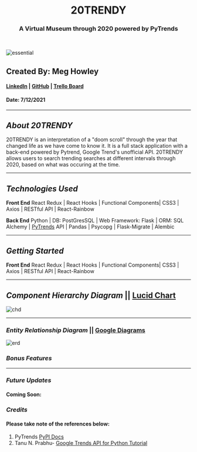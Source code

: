 <h1 align="center">20TRENDY</h1>

<h3 align="center">A Virtual Museum through 2020 powered by PyTrends</h3>

<br />

![essential](https://i.imgur.com/03RDM55.png)

## Created By: Meg Howley

#### [LinkedIn](https://www.linkedin.com/in/megan-l-howley-4b568199/) | [GitHub](https://github.com/meglhowley) | [Trello Board](https://trello.com/b/iw7heovO/20trendy)

#### Date: 7/12/2021

---

## _About 20TRENDY_

20TRENDY is an interpretation of a "doom scroll" through the year that changed life as we have come to know it. It is a full stack application with a back-end powered by Pytrend, Google Trend's unofficial API. 20TRENDY allows users to search trending searches at different intervals through 2020, based on what was occuring at the time.

---

## _Technologies Used_

**Front End** React Redux | React Hooks | Functional Components| CSS3 | Axios | RESTful API | React-Rainbow
<br />

**Back End**
Python | DB: PostGresSQL | Web Framework: Flask | ORM: SQL Alchemy | [PyTrends](https://pypi.org/project/pytrends/) API | Pandas | Psycopg | Flask-Migrate | Alembic

---

## _Getting Started_

**Front End** React Redux | React Hooks | Functional Components| CSS3 | Axios | RESTful API | React-Rainbow
<br />

---

## _Component Hierarchy Diagram_ || [Lucid Chart](https://lucid.app/lucidchart/c25b7264-131d-4c18-b0ac-cf05a2aed61f/edit?beaconFlowId=863746CA6A2CAF06&invitationId=inv_84a0b470-9c1c-4680-ac9c-a3648c2b4356&page=0_0#)

![chd](https://i.imgur.com/jlkyHY7.png)

---

### _Entity Relationship Diagram_ || [Google Diagrams](https://app.diagrams.net/#G1-0-_e6lKrx407kz1lDi36ua93f4MonAV)

![erd](https://i.imgur.com/KCAKTuD.png)

### _Bonus Features_

---

### _Future Updates_

#### Coming Soon:

### _Credits_

#### Please take note of the references below:

1. PyTrends [PyPI Docs](https://pypi.org/project/pytrends/)
2. Tanu N. Prabhu- [Google Trends API for Python Tutorial](https://towardsdatascience.com/google-trends-api-for-python-a84bc25db88f)

####
